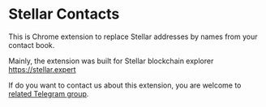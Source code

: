 Stellar Contacts
=

This is Chrome extension to replace Stellar addresses by names from your contact book.

Mainly, the extension was built for Stellar blockchain explorer https://stellar.expert

If do you want to contact us about this extension, you are welcome to [related Telegram group](https://t.me/+amuKw15Ghi42NTE0).
